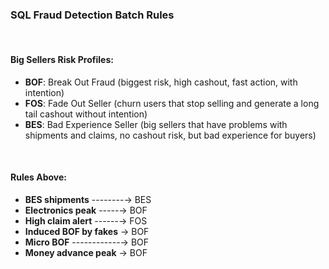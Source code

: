 ### SQL Fraud Detection Batch Rules

<br>

#### Big Sellers Risk Profiles:
- **BOF**: Break Out Fraud (biggest risk, high cashout, fast action, with intention)  
- **FOS**: Fade Out Seller (churn users that stop selling and generate a long tail cashout without intention)  
- **BES**: Bad Experience Seller (big sellers that have problems with shipments and claims, no cashout risk, but bad experience for buyers)

<br>

#### Rules Above:
- **BES shipments** --------→ BES  
- **Electronics peak** -----→ BOF  
- **High claim alert** ------→ FOS  
- **Induced BOF by fakes** → BOF  
- **Micro BOF** ------------→ BOF  
- **Money advance peak** → BOF  
